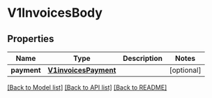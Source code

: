 # V1InvoicesBody

## Properties
Name | Type | Description | Notes
------------ | ------------- | ------------- | -------------
**payment** | [**V1invoicesPayment**](V1invoicesPayment.md) |  | [optional] 

[[Back to Model list]](../README.md#documentation-for-models) [[Back to API list]](../README.md#documentation-for-api-endpoints) [[Back to README]](../README.md)

